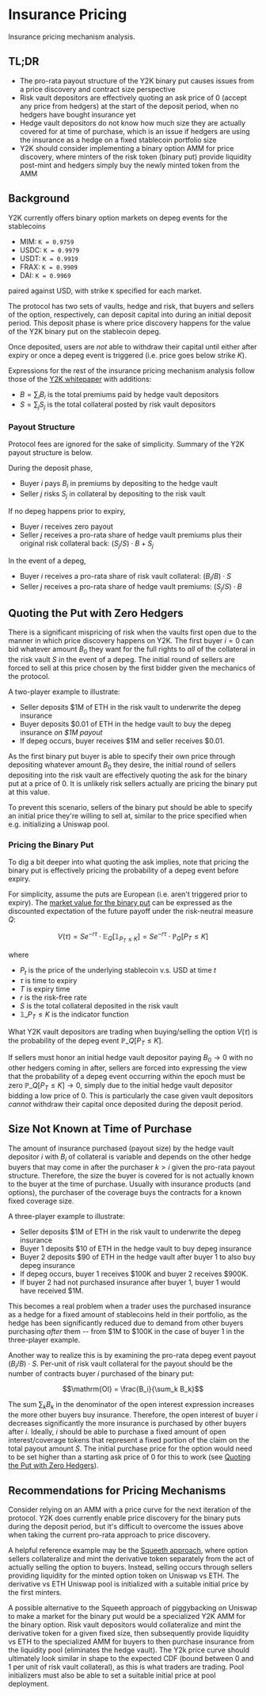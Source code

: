 # Insurance Pricing

Insurance pricing mechanism analysis.


## TL;DR

- The pro-rata payout structure of the Y2K binary put causes issues from a price discovery and contract size perspective
- Risk vault depositors are effectively quoting an ask price of 0 (accept any price from hedgers) at the start of the deposit
period, when no hedgers have bought insurance yet
- Hedge vault depositors do not know how much size they are actually covered for at time of purchase, which is an issue if
hedgers are using the insurance as a hedge on a fixed stablecoin portfolio size
- Y2K should consider implementing a binary option AMM for price discovery, where minters of the risk token (binary put) provide
liquidity post-mint and hedgers simply buy the newly minted token from the AMM


## Background

Y2K currently offers binary option markets on depeg events for the stablecoins

- MIM: `K = 0.9759`
- USDC: `K = 0.9979`
- USDT: `K = 0.9919`
- FRAX: `K = 0.9909`
- DAI: `K = 0.9969`

paired against USD, with strike `K` specified for each market.

The protocol has two sets of vaults, hedge and risk, that buyers and sellers
of the option, respectively, can deposit capital into during an initial deposit period.
This deposit phase is where price discovery happens for the value of the Y2K binary
put on the stablecoin depeg.

Once deposited, users are *not* able to withdraw their capital until either after expiry
or once a depeg event is triggered (i.e. price goes below strike $K$).

Expressions for the rest of the insurance pricing mechanism analysis follow those of the
[Y2K whitepaper](https://www.docdroid.net/7zgCd3R/y2k-whitepaper-pdf) with additions:

- $B = \sum_i B_i$ is the total premiums paid by hedge vault depositors
- $S = \sum_j S_j$ is the total collateral posted by risk vault depositors


### Payout Structure

Protocol fees are ignored for the sake of simplicity. Summary of the Y2K payout structure is below.

During the deposit phase,

- Buyer $i$ pays $B_i$ in premiums by depositing to the hedge vault
- Seller $j$ risks $S_j$ in collateral by depositing to the risk vault

If no depeg happens prior to expiry,

- Buyer $i$ receives zero payout
- Seller $j$ receives a pro-rata share of hedge vault premiums plus their original risk collateral back: $(S_j / S) \cdot B + S_j$

In the event of a depeg,

- Buyer $i$ receives a pro-rata share of risk vault collateral: $(B_i / B) \cdot S$
- Seller $j$ receives a pro-rata share of hedge vault premiums: $(S_j / S) \cdot B$


## Quoting the Put with Zero Hedgers

There is a significant mispricing of risk when the vaults first open due to the manner in which price discovery happens on Y2K.
The first buyer $i=0$ can bid whatever amount $B_0$ they want for the full rights to *all* of the collateral in the risk vault $S$
in the event of a depeg. The initial round of sellers are forced to sell at this price chosen by the first bidder given the mechanics
of the protocol.

A two-player example to illustrate:

- Seller deposits $1M of ETH in the risk vault to underwrite the depeg insurance
- Buyer deposits $0.01 of ETH in the hedge vault to buy the depeg insurance *on $1M payout*
- If depeg occurs, buyer receives $1M and seller receives $0.01.

As the first binary put buyer is able to specify their own price through depositing whatever amount $B_0$ they desire,
the initial round of sellers depositing into the risk vault are effectively quoting the ask for the binary put at a
price of $0$. It is unlikely risk sellers actually are pricing the binary put at this value.

To prevent this scenario, sellers of the binary put should be able to specify an initial price
they're willing to sell at, similar to the price specified when e.g. initializing a Uniswap pool.


### Pricing the Binary Put

To dig a bit deeper into what quoting the ask implies, note that pricing the binary put is effectively
pricing the probability of a depeg event before expiry.

For simplicity, assume the puts are European (i.e. aren't triggered prior to expiry). The [market value for the binary put](https://en.wikipedia.org/wiki/Binary_option#Cash-or-nothing_put)
can be expressed as the discounted expectation of the future payoff under the risk-neutral measure $Q$:

```math
V(\tau) = S e^{-r \tau} \cdot \mathbb{E}_{Q}[\mathbb{1}_{P_{T} \leq K}] = S e^{-r \tau} \cdot \mathbb{P}_{Q}[P_{T} \leq K]
```

where

- $P_t$ is the price of the underlying stablecoin v.s. USD at time $t$
- $\tau$ is time to expiry
- $T$ is expiry time
- $r$ is the risk-free rate
- $S$ is the total collateral deposited in the risk vault
- $\mathbb{1}\_{P_{T} \leq K}$ is the indicator function

What Y2K vault depositors are trading when buying/selling the option $V(\tau)$ is the probability of
the depeg event $\mathbb{P}\_{Q}[P_{T} \leq K]$.

If sellers must honor an initial hedge vault depositor paying $B_0 \to 0$ with no other hedgers coming in after,
sellers are forced into expressing the view that the probability of a depeg event occurring within the epoch must be zero
$\mathbb{P}\_{Q}[P_{T} \leq K] \to 0$, simply due to the initial hedge vault depositor bidding a low price of 0.
This is particularly the case given vault depositors *cannot* withdraw their capital once deposited during the deposit period.


## Size Not Known at Time of Purchase

The amount of insurance purchased (payout size) by the hedge vault depositor $i$ with $B_i$ of collateral is variable and depends on the other
hedge buyers that may come in after the purchaser $k > i$ given the pro-rata payout structure. Therefore, the size the buyer is covered
for is not actually known to the buyer at the time of purchase. Usually with insurance products (and options), the purchaser of the
coverage buys the contracts for a known fixed coverage size.

A three-player example to illustrate:

- Seller deposits $1M of ETH in the risk vault to underwrite the depeg insurance
- Buyer 1 deposits $10 of ETH in the hedge vault to buy depeg insurance
- Buyer 2 deposits $90 of ETH in the hedge vault after buyer 1 to also buy depeg insurance
- If depeg occurs, buyer 1 receives $100K and buyer 2 receives $900K.
- If buyer 2 had not purchased insurance after buyer 1, buyer 1 would have received $1M.

This becomes a real problem when a trader uses the purchased insurance as a hedge for a fixed
amount of stablecoins held in their portfolio, as the hedge has been significantly reduced due to demand
from other buyers purchasing *after* them -- from $1M to $100K in the case of buyer 1 in the three-player example.

Another way to realize this is by examining the pro-rata depeg event payout $(B_i/B) \cdot S$. Per-unit of risk vault
collateral for the payout should be the number of contracts buyer $i$ purchased of the binary put:

```math
\mathrm{OI} = \frac{B_i}{\sum_k B_k}
```

The sum $\sum_k B_k$ in the denominator of the open interest expression increases the more other buyers buy insurance.
Therefore, the open interest of buyer $i$ decreases significantly the more insurance is purchased by other buyers after $i$.
Ideally, $i$ should be able to purchase a fixed amount of open interest/coverage tokens that represent a fixed portion of the claim
on the total payout amount $S$. The initial purchase price for the option would need to be set higher than a starting ask price
of 0 for this to work (see [Quoting the Put with Zero Hedgers](#quoting-the-put-with-zero-hedgers)).


## Recommendations for Pricing Mechanisms

Consider relying on an AMM with a price curve for the next iteration of the protocol. Y2K does currently
enable price discovery for the binary puts during the deposit period, but it's difficult to overcome the issues above
when taking the current pro-rata approach to price discovery.

A helpful reference example may be the [Squeeth approach](https://github.com/opynfinance/squeeth-monorepo), where option sellers collateralize and mint
the derivative token separately from the act of actually selling the option to buyers. Instead, selling occurs through sellers providing liquidity for
the minted option token on Uniswap vs ETH. The derivative vs ETH Uniswap pool is initialized with a suitable initial price by the first minters.

A possible alternative to the Squeeth approach of piggybacking on Uniswap to make a market for the binary put would be a specialized Y2K AMM
for the binary option. Risk vault depositors would collateralize and mint the derivative token for a given fixed size, then subsequently provide liquidity vs ETH
to the specialized AMM for buyers to then purchase insurance from the liquidity pool (eliminates the hedge vault).
The Y2k price curve should ultimately look similar in shape to the expected CDF (bound between 0 and 1 per unit of risk vault collateral), as this is what
traders are trading. Pool initializers must also be able to set a suitable initial price at pool deployment.
